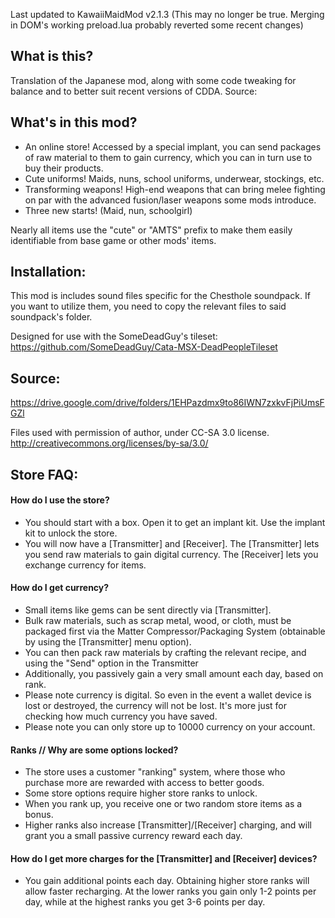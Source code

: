 Last updated to KawaiiMaidMod v2.1.3 (This may no longer be true. Merging in DOM's working preload.lua probably reverted some recent changes)

## What is this?

Translation of the Japanese mod, along with some code tweaking for balance and to better suit recent versions of CDDA. Source: 

## What's in this mod?

- An online store! Accessed by a special implant, you can send packages of raw material to them to gain currency, which you can in turn use to buy their products.
- Cute uniforms! Maids, nuns, school uniforms, underwear, stockings, etc.
- Transforming weapons! High-end weapons that can bring melee fighting on par with the advanced fusion/laser weapons some mods introduce.
- Three new starts! (Maid, nun, schoolgirl)

Nearly all items use the "cute" or "AMTS" prefix to make them easily identifiable from base game or other mods' items.

## Installation:

This mod is includes sound files specific for the Chesthole soundpack. If you want to utilize them, you need to copy the relevant files to said soundpack's folder.

Designed for use with the SomeDeadGuy's tileset: https://github.com/SomeDeadGuy/Cata-MSX-DeadPeopleTileset

## Source:

https://drive.google.com/drive/folders/1EHPazdmx9to86IWN7zxkvFjPiUmsFGZl

Files used with permission of author, under CC-SA 3.0 license. http://creativecommons.org/licenses/by-sa/3.0/


## Store FAQ:
#### How do I use the store?
- You should start with a box. Open it to get an implant kit. Use the implant kit to unlock the store.
- You will now have a [Transmitter] and [Receiver]. The [Transmitter] lets you send raw materials to gain digital currency. The [Receiver] lets you exchange currency for items.

#### How do I get currency?
- Small items like gems can be sent directly via [Transmitter].
- Bulk raw materials, such as scrap metal, wood, or cloth, must be packaged first via the Matter Compressor/Packaging System (obtainable by using the [Transmitter] menu option).
- You can then pack raw materials by crafting the relevant recipe, and using the "Send" option in the Transmitter
- Additionally, you passively gain a very small amount each day, based on rank.
- Please note currency is digital. So even in the event a wallet device is lost or destroyed, the currency will not be lost. It's more just for checking how much currency you have saved. 
- Please note you can only store up to 10000 currency on your account.

#### Ranks // Why are some options locked?
- The store uses a customer "ranking" system, where those who purchase more are rewarded with access to better goods. 
- Some store options require higher store ranks to unlock.
- When you rank up, you receive one or two random store items as a bonus.
- Higher ranks also increase [Transmitter]/[Receiver] charging, and will grant you a small passive currency reward each day. 

#### How do I get more charges for the [Transmitter] and [Receiver] devices?
- You gain additional points each day. Obtaining higher store ranks will allow faster recharging. At the lower ranks you gain only 1-2 points per day, while at the highest ranks you get 3-6 points per day.
